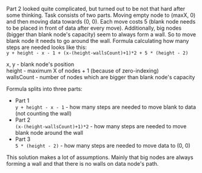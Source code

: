 Part 2 looked quite complicated, but turned out to be not that hard after some thinking. Task consists of
two parts. Moving empty node to (maxX, 0) and then moving data towards (0, 0). Each move
costs 5 (blank node needs to be placed in front of data after every move). Additionally,
big nodes (bigger than blank node's capacity) seem to always form a wall. So to move 
blank node it needs to go around the wall.
Formula calculating how many steps are needed looks like this:\
``y + height - x - 1 + (x-(height-wallsCount)+1)*2 + 5 * (height - 2)``

x, y - blank node's position\
height - maximum X of nodes + 1 (because of zero-indexing)\
wallsCount - number of nodes which are bigger than blank node's capacity

Formula splits into three parts:
- Part 1\
``y + height - x - 1`` - how many steps are needed to move blank to data (not counting the wall)
- Part 2\
``(x-(height-wallsCount)+1)*2`` - how many steps are needed to move blank node around the wall
- Part 3\
``5 * (height - 2)`` - how many steps are needed to move data to (0, 0)

This solution makes a lot of assumptions. Mainly that big nodes are always forming a wall
and that there is no walls on data node's path.